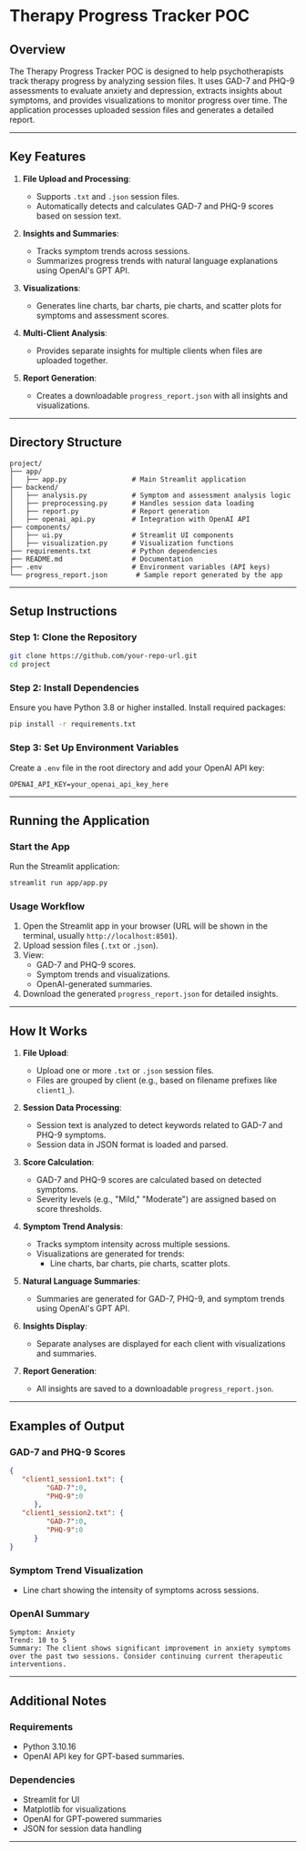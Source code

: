 # Therapy Progress Tracker POC

## **Overview**
The Therapy Progress Tracker POC is designed to help psychotherapists track therapy progress by analyzing session files. It uses GAD-7 and PHQ-9 assessments to evaluate anxiety and depression, extracts insights about symptoms, and provides visualizations to monitor progress over time. The application processes uploaded session files and generates a detailed report.

---

## **Key Features**
1. **File Upload and Processing**:
   - Supports `.txt` and `.json` session files.
   - Automatically detects and calculates GAD-7 and PHQ-9 scores based on session text.

2. **Insights and Summaries**:
   - Tracks symptom trends across sessions.
   - Summarizes progress trends with natural language explanations using OpenAI's GPT API.

3. **Visualizations**:
   - Generates line charts, bar charts, pie charts, and scatter plots for symptoms and assessment scores.

4. **Multi-Client Analysis**:
   - Provides separate insights for multiple clients when files are uploaded together.

5. **Report Generation**:
   - Creates a downloadable `progress_report.json` with all insights and visualizations.

---

## **Directory Structure**
```plaintext
project/
├── app/
│   ├── app.py                # Main Streamlit application
├── backend/
│   ├── analysis.py           # Symptom and assessment analysis logic
│   ├── preprocessing.py      # Handles session data loading
│   ├── report.py             # Report generation
│   ├── openai_api.py         # Integration with OpenAI API
├── components/
│   ├── ui.py                 # Streamlit UI components
│   ├── visualization.py      # Visualization functions
├── requirements.txt          # Python dependencies
├── README.md                 # Documentation
├── .env                      # Environment variables (API keys)
└── progress_report.json       # Sample report generated by the app
```

---

## **Setup Instructions**

### **Step 1: Clone the Repository**
```bash
git clone https://github.com/your-repo-url.git
cd project
```

### **Step 2: Install Dependencies**
Ensure you have Python 3.8 or higher installed. Install required packages:
```bash
pip install -r requirements.txt
```

### **Step 3: Set Up Environment Variables**
Create a `.env` file in the root directory and add your OpenAI API key:
```plaintext
OPENAI_API_KEY=your_openai_api_key_here
```

---

## **Running the Application**

### **Start the App**
Run the Streamlit application:
```bash
streamlit run app/app.py
```

### **Usage Workflow**
1. Open the Streamlit app in your browser (URL will be shown in the terminal, usually `http://localhost:8501`).
2. Upload session files (`.txt` or `.json`).
3. View:
   - GAD-7 and PHQ-9 scores.
   - Symptom trends and visualizations.
   - OpenAI-generated summaries.
4. Download the generated `progress_report.json` for detailed insights.

---

## **How It Works**

1. **File Upload**:
   - Upload one or more `.txt` or `.json` session files.
   - Files are grouped by client (e.g., based on filename prefixes like `client1_`).

2. **Session Data Processing**:
   - Session text is analyzed to detect keywords related to GAD-7 and PHQ-9 symptoms.
   - Session data in JSON format is loaded and parsed.

3. **Score Calculation**:
   - GAD-7 and PHQ-9 scores are calculated based on detected symptoms.
   - Severity levels (e.g., "Mild," "Moderate") are assigned based on score thresholds.

4. **Symptom Trend Analysis**:
   - Tracks symptom intensity across multiple sessions.
   - Visualizations are generated for trends:
     - Line charts, bar charts, pie charts, scatter plots.

5. **Natural Language Summaries**:
   - Summaries are generated for GAD-7, PHQ-9, and symptom trends using OpenAI's GPT API.

6. **Insights Display**:
   - Separate analyses are displayed for each client with visualizations and summaries.

7. **Report Generation**:
   - All insights are saved to a downloadable `progress_report.json`.

---

## **Examples of Output**

### **GAD-7 and PHQ-9 Scores**
```json
{
   "client1_session1.txt": {
         "GAD-7":0,
         "PHQ-9":0
      },
   "client1_session2.txt": { 
         "GAD-7":0,
         "PHQ-9":0
      }
}
```

### **Symptom Trend Visualization**
- Line chart showing the intensity of symptoms across sessions.

### **OpenAI Summary**
```
Symptom: Anxiety
Trend: 10 to 5
Summary: The client shows significant improvement in anxiety symptoms over the past two sessions. Consider continuing current therapeutic interventions.
```

---

## **Additional Notes**

### **Requirements**
- Python 3.10.16
- OpenAI API key for GPT-based summaries.

### **Dependencies**
- Streamlit for UI
- Matplotlib for visualizations
- OpenAI for GPT-powered summaries
- JSON for session data handling

---
